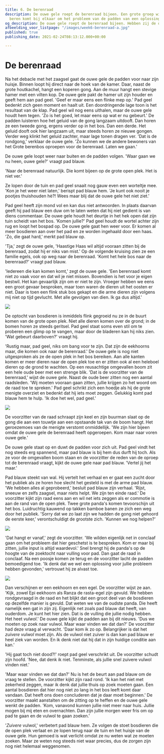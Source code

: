 ```yaml
---
title: 6. De berenraad
description: De ouwe gele roept de berenraad bijeen. Een grote groep wijze en oudere
  beren komt bij elkaar om het probleem van de padden van een oplossing te voorzien.
og_description: De ouwe gele roept de berenraad bijeen. Hebben zij de oplossing?
afbeelding_voor_listpage: "/images/week6-berenraad-a.jpg"
published: true
publishing_date: 2021-02-24T08:13:12.000+00:00

---
```

# De berenraad

Na het debacle met het zaagsel gaat de ouwe gele de padden voor naar zijn huisje. Binnen loopt hij direct naar de hoek van de kamer. Daar, naast de grote houtkachel, hangt een koperen gong. Aan de muur hangt een stevige hamer met een vilten kop. De ouwe gele pakt de hamer uit zijn houder en geeft hem aan pad geel. 'Geef er maar eens een flinke mep op.' Pad geel bedenkt zich geen moment en haalt uit. Een doordringende lage toon is het resultaat van de klap. Pad geel wil nog eens uithalen, maar de ouwe gele houdt hem tegen. 'Zo is het goed, let maar eens op wat er nu gebeurt.' De padden luisteren hoe het geluid van de gong langzaam uitdooft. Dan horen ze een tweede gong, ergens verder op in het bos. Dan een derde. Het geluid dooft ook hier langzaam uit, maar steeds horen ze nieuwe gongen. Verder weg klinkt het geluid zachter, maar lage tonen dragen ver. 'Dat is de rondgong,' verklaar de ouwe gele. 'Zo kunnen we de andere bewoners van het Grote berenbos oproepen voor de berenraad. Laten we gaan.'

De ouwe gele loopt weer naar buiten en de padden volgen. 'Waar gaan we nu heen, ouwe gele?' vraagt pad blauw.

'Naar de berenraad natuurlijk. Die komt bijeen op de grote open plek. Het is niet ver.'

Ze lopen door de tuin en pad geel snaait nog gauw even een worteltje mee. 'Kon je het weer niet laten,' berispt pad blauw hem. 'Je kunt ook nooit je pootjes thuishouden hè?! Wees maar blij dat de ouwe gele het niet ziet.'

Pad geel heeft zijn mond vol en kan dus niet antwoorden. In plaats daarvan geeft hij pad blauw een duw om te laten weten dat hij niet gedient is van diens commentaar. De ouwe gele houdt het deurtje in het hek open dat zijn tuin scheidt van het bos. 'Komen jullie?' Pad geel houdt de wortel achter zijn rug en loopt het bospad op. De ouwe gele gaat hen weer voor. Er komen al meer bosdieren aan over het pad en ze worden ingehaald door een haas. 'Zo, die gaat hard,' merkt pad blauw op.

'Tja,' zegt de ouwe gele, 'Haastige Haas wil altijd vooraan zitten bij de berenraad, zodat hij er niks van mist.' Op de volgende kruising zien ze een familie egels, ook op weg naar de berenraad. 'Komt het hele bos naar de berenraad?' vraagt pad blauw.

'Iedereen die kan komen komt,' zegt de ouwe gele. 'Een berenraad komt niet zo vaak voor en dat wil je niet missen. Bovendien is het voor je eigen bestwil. Het kan gevaarlijk zijn om er niet te zijn. Vroeger hebben we eens een groot gevaar besproken, maar toen waren de dieren uit het oosten er niet. Daar is toen een flink stuk bos gekapt en die arme dieren zijn volgens mij niet op tijd gevlucht. Met alle gevolgen van dien. Ik ga dus altijd.'

![](/images/week6-berenraad-a.jpg)

De optocht van bosdieren is inmiddels flink gegroeid nu ze in de buurt komen van de grote open plek. Niet alle dieren komen over de grond; in de bomen horen ze steeds geritsel. Pad geel staat soms even stil om te proberen een glimp op te vangen, maar door de bladeren kan hij niks zien. 'Wat gebeurt daarboven?' vraagt hij.

'Rustig maar, pad geel, niks om bang voor te zijn. Dat zijn de eekhoorns maar, die komen ook naar de berenraad.' De ouwe gele is nog niet uitgesproken als ze de open plek in het bos bereiken. Aan alle kanten komen er meer dieren naar de open plek toe en er zitten ook al een heleboel dieren op de grond te wachten. Op een reusachtige omgevallen boom zit een hele oude beer met een strenge blik. 'Dat is de voorzitter van de berenraad,' wijst de ouwe gele. Naast de oude beer zitten nog een aantal raadsleden. 'Wij moeten vooraan gaan zitten, jullie krijgen zo het woord om de raad toe te spreken.' Pad geel schrikt zich een hoedje als hij de grote menigte overziet en bedenkt dat hij iets moet zeggen. Gelukkig komt pad blauw hem te hulp. 'Ik doe het wel, pad geel.'

![](/images/week6-opperbeer-a.jpg)

De voorzitter van de raad schraapt zijn keel en zijn buurman slaat op de gong die aan een touwtje aan een opstaande tak van de boom hangt. Het geroezemoes van de menigte verstomt onmiddellijk. 'We zijn hier bijeen omdat de ouwe gele de berenraad heeft opgeroepen. Kom maar naar voren ouwe gele.'

De ouwe gele staat op en duwt de padden voor zich uit. Pad geel vindt het nog steeds erg spannend, maar pad blauw is bij hem dus durft hij toch. Als ze voor de omgevallen boom staan en de voorzitter de reden van de oproep tot de berenraad vraagt, kijkt de ouwe gele naar pad blauw. 'Vertel jij het maar.'

Pad blauw steekt van wal. Hij vertelt het verhaal en er gaat een zucht door het publiek als ze horen hoe slecht het gesteld is met de arme pad blauw. 'We hebben alles al geprobeerd,' besluit pad blauw zijn verhaal. 'Rijst, sneeuw en zelfs zaagsel, maar niets helpt. We zijn ten einde raad.' De voorzitter kijkt zijn raad eens aan en wil net iets zeggen als er commotie is aan de rand van de open plek. Twee grote panda's komen tevoorschijn uit het bos. Luidruchtig kauwend op takken bamboe banen ze zich een weg door het publiek. 'Sorry dat we zo laat zijn we hadden de gong niet gehoord de eerste keer,' verontschuldigt de grootste zich. 'Kunnen we nog helpen?'

![](/images/week6-pandas-a.jpg)

'Dat hangt er vanaf,' zegt de voorzitter. 'We wilden eigenlijk net in conclaaf gaan om het probleem dat hier geschetst is te bespreken. Kom er maar bij zitten, jullie input is altijd waardevol.' Snel brengt hij de panda's op de hoogte van de zoektocht naar vulling voor pad. Dan gaat de raad in conclaaf. Na een poosje komen ze terug en de voorzitter lacht de padden bemoedigend toe. 'Ik denk dat we wel een oplossing voor jullie probleem hebben gevonden,' vertrouwt hij ze alvast toe.

![](/images/week6-egel-en-eekhoorn-a.jpg)

Dan verschijnen er een eekhoorn en een egel. De voorzitter wijst ze aan. 'Kijk, zowel Epi eekhoorn als Ranza de rasta-egel zijn gevuld. We hebben rondgevraagd in de raad en het blijkt dat een groot deel van de bosdieren op dezelfde manier is gevuld. Dat weten we van de oudste panda. Die heeft namelijk een gat in zijn zij. Eigenlijk net zoals pad blauw dat heeft, van ouderdom. Je kunt het hier zien. Dat is de vulling die jullie nodig hebben. Het heet _vulwol_.' De ouwe gele kijkt de padden aan bij dit nieuws. 'Dus we moeten op zoek naar vulwol. Maar waar vinden we dat dan?' De voorzitter had deze vraag al verwacht. 'Daar kom ik zo op. Belangrijker is dat het _zuivere vulwol_ moet zijn. Als de vulwol niet zuiver is dan kan pad blauw er heel ziek van worden. En ik denk niet dat hij dat in zijn huidige conditie aan kan.'

'Hij gaat toch niet dood?!' roept pad geel verschrikt uit. De voorzitter schudt zijn hoofd. 'Nee, dat denk ik niet. Tenminste, als jullie snel zuivere vulwol vinden niet.'

'Maar waar vinden we dat dan?' Nu is het de beurt aan pad blauw om de vraag te stellen. De voorzitter kijkt zijn raad rond. 'Ik kan het niet met zekerheid zeggen, maar ik denk dat jullie thuis op zoek moeten gaan. Een aantal bosdieren dat hier nog niet zo lang in het bos leeft komt daar vandaan. Dat heeft ons doen concluderen dat je daar moet beginnen.' De voorzitter maakt aanstalten om de zitting op te heffen en de ouwe gele wenkt de padden. 'Kom, vanavond kunnen jullie niet meer naar huis. Jullie mogen bij mij eten en overnachten. Dan zijn jullie morgen weer fris om op pad te gaan en de vulwol te gaan zoeken.'

'_Zuivere_ vulwol,' verbetert pad blauw hem. Ze volgen de stoet bosdieren die de open plek verlaat en ze lopen terug naar de tuin en het huisje van de ouwe gele. Hun gemoed is wat verlicht omdat ze nu weten wat ze moeten zoeken. Maar ze weten nog steeds niet waar precies, dus de zorgen zijn nog niet helemaal weggenomen.